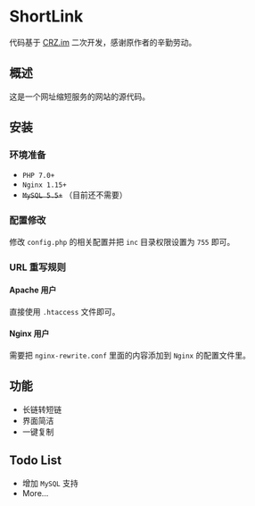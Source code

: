 # ShortLink

代码基于 [CRZ.im](https://github.com/Caringor/CRZ.im) 二次开发，感谢原作者的辛勤劳动。

## 概述

这是一个网址缩短服务的网站的源代码。

## 安装

### 环境准备

+ `PHP 7.0+`
+ `Nginx 1.15+`
+ ~~`MySQL 5.5+`~~ （目前还不需要）

### 配置修改

修改 `config.php` 的相关配置并把 `inc` 目录权限设置为 `755` 即可。

### URL 重写规则

#### Apache 用户

直接使用 `.htaccess` 文件即可。

#### Nginx 用户

需要把 `nginx-rewrite.conf` 里面的内容添加到 `Nginx` 的配置文件里。

## 功能

+ 长链转短链
+ 界面简洁
+ 一键复制

## Todo List

+ 增加 `MySQL` 支持
+ More...

